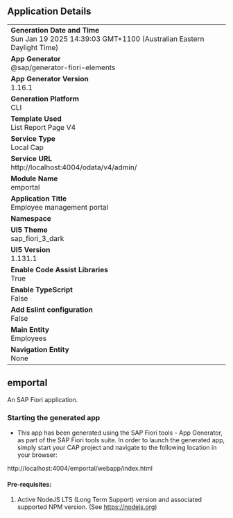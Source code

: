 ## Application Details
|               |
| ------------- |
|**Generation Date and Time**<br>Sun Jan 19 2025 14:39:03 GMT+1100 (Australian Eastern Daylight Time)|
|**App Generator**<br>@sap/generator-fiori-elements|
|**App Generator Version**<br>1.16.1|
|**Generation Platform**<br>CLI|
|**Template Used**<br>List Report Page V4|
|**Service Type**<br>Local Cap|
|**Service URL**<br>http://localhost:4004/odata/v4/admin/|
|**Module Name**<br>emportal|
|**Application Title**<br>Employee management portal|
|**Namespace**<br>|
|**UI5 Theme**<br>sap_fiori_3_dark|
|**UI5 Version**<br>1.131.1|
|**Enable Code Assist Libraries**<br>True|
|**Enable TypeScript**<br>False|
|**Add Eslint configuration**<br>False|
|**Main Entity**<br>Employees|
|**Navigation Entity**<br>None|

## emportal

An SAP Fiori application.

### Starting the generated app

-   This app has been generated using the SAP Fiori tools - App Generator, as part of the SAP Fiori tools suite.  In order to launch the generated app, simply start your CAP project and navigate to the following location in your browser:

http://localhost:4004/emportal/webapp/index.html

#### Pre-requisites:

1. Active NodeJS LTS (Long Term Support) version and associated supported NPM version.  (See https://nodejs.org)


